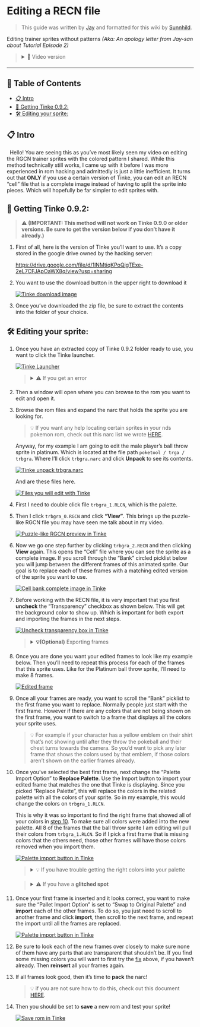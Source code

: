 <style>
	/* 	'main' to only affect page content
		rounded edges */
	main img, main blockquote, main code, main iframe {
		border-radius: 5px;
	}

	main summary{
		cursor: pointer;
	}

	main img{
		background-color: rgba(1,1,1,.1);
	}
	
	/* Site Cards */
	.card{
		border-left: 4px solid var(--card-color);
		border-radius: 5px;
		padding: 1em;
		margin: 1em 0;
		background-color: rgba(1,1,1,.2);
		max-width: 480px;
	}
	.video-responsive{
		margin-top:1em;
		overflow:hidden;
		border-radius: 5px;
		padding-bottom:56.25%;
		position:relative;
		height:0;
	}
	.video-responsive iframe{
		left:0;
		top:0;
		height:100%;
		width:100%;
		position:absolute;
	}

	/* Lists */
	main hr {
		border: 1px solid white;
		opacity: .125;
	}

	main ol {
		list-style: none;
		counter-reset: num;
	}
	main ol li {
		counter-increment: num;
	}
	main ol li::before {
		content: counter(num) ". ";
		font-weight: bold;
		float: left;
		margin-left: -1.5em;
		padding-right: .25em;
	}
</style>

# Editing a RECN file
> This guide was written by [Jay]() and formatted for this wiki by [Sunnhild]().  

Editing trainer sprites without patterns *(Aka: An apology letter from Jay-san about Tutorial Episode 2)*

> <details>
> <summary style="margin:.5em 0em;">🎥 Video version</summary>
> <hr>
> <div class="card" style="--card-color: red"><a href="https://www.youtube.com/watch?v=kZW9LTiAfrY"><strong>Pokemon DS Rom Editing Tutorial Pt 2.5: Easier Editing w/ RECN Files (Aka: NCER)</strong></a><div class="video-responsive"><iframe type="text/html" width="480" height="270" src="http://www.youtube.com/embed/kZW9LTiAfrY" frameborder="0" title="Jay-San: Pokemon DS Rom Editing Tutorial Pt 2.5: Easier Editing w/ RECN Files (Aka: NCER)" allowfullscreen></iframe></div></div>
> </details>

--- 

## 📌 Table of Contents
- [📋 Intro](#-intro)
- [💾 Getting Tinke 0.9.2:](#-getting-tinke-092)
- [🛠️ Editing your sprite:](#-editing-your-sprite)

## 📋 Intro

&nbsp; Hello! You are seeing this as you’ve most likely seen my video on editing the RGCN trainer sprites with the colored pattern I shared. While this method technically still works, I came up with it before I was more experienced in rom hacking and admittedly is just a little inefficient. It turns out that **ONLY** if you use a certain version of Tinke, you can edit an RECN “cell” file that is a complete image instead of having to split the sprite into pieces. Which will hopefully be far simpler to edit sprites with.

## 💾 Getting Tinke 0.9.2: 

>**⚠️ (IMPORTANT: This method will not work on Tinke 0.9.0 or older versions. Be sure to get the version below if you don’t have it already.)**

1. First of all, here is the version of TInke you’ll want to use. It’s a copy stored in the google drive owned by the hacking server:
   
    <https://drive.google.com/file/d/1lNMtiqKPoQigTExe-2eL7CFJApOaWX8q/view?usp=sharing>

2. You want to use the download button in the upper right to download it

    [![Tinke download image](img/tinke_download.png)](img/tinke_download.png)

3. Once you’ve downloaded the zip file, be sure to extract the contents into the folder of your choice.

## 🛠️ Editing your sprite:

1. Once you have an extracted copy of Tinke 0.9.2 folder ready to use, you want to click the Tinke launcher.

	[![Tinke Launcher](img/tinke_launcher.png)](img/tinke_launcher.png)

	> <details>
	> <summary style="margin:.5em 0em;">⚠️ If you get an error</summary>
	> <hr>
	> A few people have gotten the error below when opening Tinke 0.9.2 specifically.
	> 
	> [![Tinke 0.9.2 error](img/tinke092_error.png)](img/tinke092_error.png)
	> 
	> This seems to be related to their computer putting a block on the Tinke files. If you see this error you should:
	>   1. Delete the Tinke folder you just made.
	>   2. Locate the zip file you downloaded from the link above.
	>   3. Right click it and select Properties.
	>   4. If you see an “Unblock” checkbox like the one circled below, uncheck it and click OK.
	>	
	>		[![Unblock Tinke in properties](img/unblock_tinke_properties.png)](img/unblock_tinke_properties.png)
	>	
	>   5. Then extract your zip file again to make a new Tinke Folder, and try to open Tinke to see if the error is fixed.
	> 
	> <blockquote style="padding:1em;background-color:rgba(242,245,255,.075);"><strong>📝 Note: If the error continues please let us know in Discord.</strong></blockquote>
	> </details>
	
2. Then a window will open where you can browse to the rom you want to edit and open it.

3. Browse the rom files and expand the narc that holds the sprite you are looking for. 

	> 💡 If you want any help locating certain sprites in your nds pokemon rom, check out this narc list we wrote [HERE](https://docs.google.com/document/d/1_nRfhDEoNFbvYP-yjx4oAWmgGXxvqFBvLwYANFehxUU). <!-- TODO add list of known sprite location ressource -->

	Anyway, for my example I am going to edit the male player’s ball throw sprite in platinum. Which is located at the file path `poketool / trga / trbgra`. Where I’ll click `trbgra.narc` and click **Unpack** to see its contents.

	[![Tinke unpack trbgra.narc](img/tinke_unpack.png)](img/tinke_unpack.png)

	And are these files here.

	[![Files you will edit with Tinke](img/tinke_files.png)](img/tinke_files.png)

4. First I need to double click file `trbgra_1.RLCN`, which is the palette.

5. Then I click `trbgra_0.RGCN` and click **“View”**. This brings up the puzzle-like RGCN file you may have seen me talk about in my video.

	[![Puzzle-like RGCN preview in Tinke](img/puzzle_rgcn_tinke.png)](img/puzzle_rgcn_tinke.png)

6. Now we go one step further by clicking `trbgra_2.RECN` and then clicking **View** again. This opens the “Cell” file where you can see the sprite as a complete image. If you scroll through the “Bank” circled picklist below you will jump between the different frames of this animated sprite. Our goal is to replace each of these frames with a matching edited version of the sprite you want to use.

	[![Cell bank complete image in Tinke](img/cell_bank_tinke.png)](img/cell_bank_tinke.png)

7. <a name="7"></a> Before working with the RECN file, it is very important that you first **uncheck** the “Transparency” checkbox as shown below. This will get the background color to show up. Which is important for both export and importing the frames in the next steps.

	[![Uncheck transparency box in Tinke](img/uncheck_transparency_tinke.png)](img/uncheck_transparency_tinke.png)

	> <details>
	> <summary style="margin:.5em 0em;"><strong>💡(Optional)</strong> Exporting frames</summary>
	> <hr>
	> If you want, you can export each of the frames of this sprite as png images by scrolling to each of them in the “Bank” picklist and clicking <strong>Export</strong> for each one. Then you could use them as references when making your own edited frames that you want to insert in the next step. However if you already have the edited frames you want, you can skip this step.
	>
	> [![Export frames in Tinke](img/export_frames_tinke.png)](img/export_frames_tinke.png)
	> 
	> When you export a frame it will look like the example below. Where the frame is a tiny box in the center of a large transparent image. You want to make sure the background is displaying like my example below, by following [step 7](#7).
	> 
	> The area covered by the background is your drawable area, but you still want to make sure your edited frame keeps the same large transparent border around it like my example in the next step. 
	> 
	> [![Exported frame](img/exported_frame_tinke.png)](img/exported_frame_tinke.png) 
	> </details>

8. Once you are done you want your edited frames to look like my example below. Then you’ll need to repeat this process for each of the frames that this sprite uses. Like for the Platinum ball throw sprite, I’ll need to make 8 frames.

	[![Edited frame](img/edited_frame.png)](img/edited_frame.png)

9. Once all your frames are ready, you want to scroll the “Bank” picklist to the first frame you want to replace. Normally people just start with the first frame. However if there are any colors that are not being shown on the first frame, you want to switch to a frame that displays all the colors your sprite uses. 

	> 💡 For example if your character has a yellow emblem on their shirt that’s not showing until after they throw the pokeball and their chest turns towards the camera. So you’d want to pick any later frame that shows the colors used by that emblem, if those colors aren’t shown on the earlier frames already.

10. <a name="10"></a> Once you’ve selected the best first frame, next change the “Palette Import Option” to **Replace Palette**. Use the Import button to import your edited frame that matches the one that Tinke is displaying. Since you picked “Replace Palette”, this will replace the colors in the related palette with all the colors of your sprite. So in my example, this would change the colors on `trbgra_1.RLCN`.

	This is why it was so important to find the right frame that showed all of your colors in <a href="#10">step 10</a>. To make sure all colors were added into the new palette. All 8 of the frames that the ball throw sprite I am editing will pull their colors from `trbgra_1.RLCN`. So if I pick a first frame that is missing colors that the others need, those other frames will have those colors removed when you import them.

	[![Palette import button in Tinke](img/tinke_palette_import.png)](img/tinke_palette_import.png)

	> <details>
	> <summary style="margin:.5em 0em;">💡 If you have trouble getting the right colors into your palette</summary>
	> <hr>
	> You can use <strong>Console Tool</strong> to set the colors manually. Then you can import all frames just using “Swap to Original Palette” instead. You can learn about how to do so with this video:
	>
	> <div class="card" style="--card-color: red"><a href="https://www.youtube.com/watch?v=ESQjr7OB1pA"><strong>Pokemon DS Rom Editing Tutorial Pt 14: Quick Color Changes with Console Tool</strong></a><div class="video-responsive"><iframe type="text/html" width="480" height="270" src="http://www.youtube.com/embed/ESQjr7OB1pA" frameborder="0" title="Jay-San: Pokemon DS Rom Editing Tutorial Pt 14: Quick Color Changes with Console Tool" allowfullscreen></iframe></div></div>
	> </details>

	> <details>
	> <a name="fix-1"></a><summary style="margin:.5em 0em;">⚠️ If you have a <strong>glitched spot</strong></summary>
	> <hr>
	> Now after importing your first frame it’s possible that it looks mostly ok but has a glitched spot like mine below. Worry not, this seems to happen a lot.
	>
	> 	[![Glitched imported image](img/glitched_image_import.png)](img/glitched_image_import.png)
	>
	> 	The fix should be to:
	>
	> 	1. Change the **Palette Import Option** to “Swap to Original Palette”.
	>	2. Import your frame again.
	>
	>	Since your colors should be correctly inserted into the Palette by [step 10](#10), they are reapplied to the frame automatically. This seems to fix the glitched spot, though we are not certain why this happens.
	> 
	> <blockquote style="background-color:rgba(242,245,255,.075);margin: 17px 0;"><details>
	> <a name="fix-2"></a><summary style="margin:.5em 0em;">⚠️ Possible <strong>follow up issue</strong></summary>
	> <hr>
	> A follow up issue that can happen after you do the <a href="#fix-1">fix</a> is that some of the colors of the sprite may be missing. Like if you look REALLY close at my sprite below, my pants are transparent. The fix I found is the steps below, but if all the colors on all your sprites look ok you can skip this step.
	> 
	> <blockquote style="padding:1em;background-color:rgba(242,245,255,.075);">📝 <strong>NOTE:</strong> This is a <strong>newly discovered issue</strong>, so this fix is not widely tested yet. If the steps below give you any trouble let us know in the sprite support channel in the discord and we’ll try to help further. </blockquote>
	> 
    > 1. Type **442** into the Threshold field that is next to the “Pallet Import Options”.
    > *(**442** is just the **max value** this field can hold)*
	> 
	> 		[![Palette threshold value fix](img/palette_threshold_fix.png)](img/palette_threshold_fix.png)
	>
    > 2. Change the “Pallet Import Option” back to **Replace Palette**.
    > 3. **Import** your frame again.
    > 4. You may need to **repeat** the <a href="#fix-1">fix</a> above to fix the glitched area again.
    > 5. The sprite should now look 100% correct!
	> </details></blockquote>

11. Once your first frame is inserted and it looks correct, you want to make sure the “Pallet Import Option” is set to “Swap to Original Palette” and **import** each of the other frames. To do so, you just need to scroll to another frame and click **import**, then scroll to the next frame, and repeat the import until all the frames are replaced.

	[![Palette import button in Tinke](img/tinke_palette_import.png)](img/tinke_palette_import.png)

13. Be sure to look each of the new frames over closely to make sure none of them have any parts that are transparent that shouldn’t be. If you find some missing colors you will want to first try the <a href="#fix-2">fix</a> above, if you haven’t already. Then **reinsert** all your frames again.

14. If all frames look good, then it’s time to **pack** the narc! 

	> 💡 if you are not sure how to do this, check out this document [HERE](https://docs.google.com/document/d/1nyuRlun9Gm_5lWodBVLZgOwTgU26k8oyfscnPZZSfV8/edit?usp=sharing).<!-- TODO add how to pack a NARC in ressource -->

15. Then you should be set to **save** a new rom and test your sprite!

	[![Save rom in Tinke](img/tinke_save_rom.png)](img/tinke_save_rom.png)